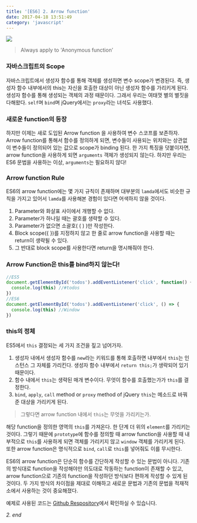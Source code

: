 ```yaml
---
title: '[ES6] 2. Arrow function'
date: 2017-04-18 13:51:49
category: 'javascript'
---
```


![](/images/javascript_es6.png)

> Always apply to 'Anonymous function’

### 자바스크립트의 Scope

자바스크립트에서 생성자 함수를 통해 객체를 생성하면 변수 scope가 변경된다. 즉, 생성자 함수 내부에서의 this는 자신을 호출한 대상이 아닌 생성자 함수를 가리키게 된다. 생성자 함수를 통해 생성되는 객체의 과정 때문이다. 그래서 우리는 여태껏 별의 별짓을 다해왔다. `self`며 `bind`며 jQuery에서는 `proxy`라는 녀석도 사용했다.

### 새로운 function의 등장

하지만 이제는 새로 도입된 Arrow function 을 사용하여 변수 스코프를 보존하자. Arrow function를 통해서 함수를 정의하게 되면, 변수들이 사용되는 위치와는 상관없이 변수들이 정의되어 있는 값으로 scope가 binding 된다. 한 가지 특징을 덧붙이자면, arrow function을 사용하게 되면 `arguments` 객체가 생성되지 않는다. 하지만 우리는 ES6 문법을 사용하는 이상, `arguments`는 필요하지 않다!

### Arrow function Rule

ES6의 arrow function에는 몇 가지 규칙이 존재하며 대부분의 `lamda`에서도 비슷한 규칙을 가지고 있어서 `lamda`를 사용해본 경험이 있다면 어색하지 않을 것이다.

1. Parameter와 화살표 사이에서 개행할 수 없다.
2. Parameter가 하나일 때는 괄호를 생략할 수 있다.
3. Parameter가 없으면 소괄호( ( ) )만 작성한다.
4. Block scope({ })를 지정하지 않고 한 줄로 arrow function을 사용할 때는 return이 생략될 수 있다.
5. 그 반대로 block scope를 사용한다면 return을 명시해줘야 한다.

### Arrow Function은 this를 bind하지 않는다!

```javascript
//ES5
document.getElementById('todos').addEventListener('click', function() {
  console.log(this) //#todos
})
//ES6
document.getElementById('todos').addEventListener('click', () => {
  console.log(this) //Window
})
```

### this의 정체

ES5에서 `this` 결정되는 세 가지 조건을 짚고 넘어가자.

1. 생성자 내에서
   생성자 함수를 `new`라는 키워드를 통해 호출하면 내부에서 `this`는 인스턴스 그 자체를 가리킨다. 생성자 함수 내부에서 `return this;`가 생략되어 있기 때문이다.
2. 함수 내에서
   `this`는 생략된 매개 변수이다. 무엇이 함수를 호출했는가가 `this`를 결정한다.
3. `bind`, `apply`, `call` method or `proxy` method of jQuery
   `this`는 메소드로 바꿔준 대상을 가리키게 된다.

> 그렇다면 arrow function 내에서 `this`는 무엇을 가리키는가.

해당 function을 정의한 영역의 `this`를 가져온다. 한 단계 더 위의 `element`를 가리키는 것이다. 그렇기 때문에 `prototype`에 함수를 정의할 때 arrow function을 사용할 때 내부적으로 `this`를 사용하게 되면 객체를 가리키지 않고 `window` 객체를 가리키게 된다. 또한 arrow function은 명식적으로 `bind`, `call`로 `this`를 넣어줘도 이를 무시한다.

ES6의 arrow function은 단순히 함수를 간단하게 작성할 수 있는 문법이 아니다. 기존의 방식대로 function을 작성해야만 의도대로 작동하는 function이 존재할 수 있고, arrow function으로 기존의 function을 작성하던 방식보다 편하게 작성할 수 있게 된 것이다. 두 가지 방식의 차이점을 제대로 이해하고 새로운 문법과 기존의 문법을 적재적소에서 사용하는 것이 중요해졌다.

예제로 사용된 코드는 [Github Respository](https://github.com/JaeYeopHan/ECMAScript6_study)에서 확인하실 수 있습니다.

_2. end_
